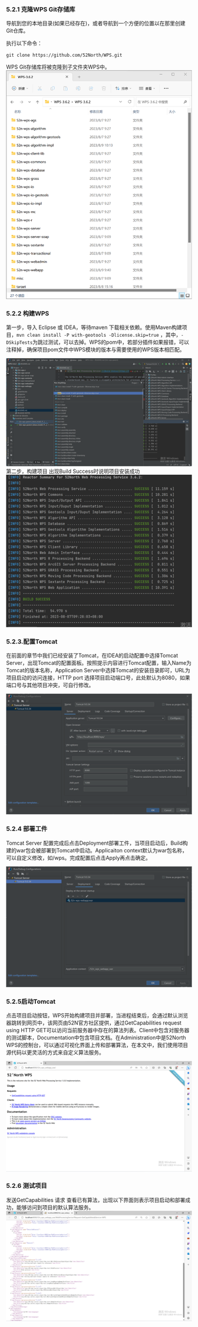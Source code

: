 ### 5.2.1 克隆WPS Git存储库

导航到您的本地目录(如果已经存在)，或者导航到一个方便的位置以在那里创建Git仓库。

执行以下命令：

```shell
git clone https://github.com/52North/WPS.git
```

WPS Git存储库将被克隆到子文件夹WPS中。
![](img/5.2安装52North_WPS框架/img-2023-08-18-10-01-39.png)
### 5.2.2 构建WPS

第一步，导入 Eclipse 或 IDEA，等待maven 下载相关依赖。使用Maven构建项目，`mvn clean install -P with-geotools -Dlicense.skip=true` ，其中，`-DSkipTests`为跳过测试，可以去掉。WPS的pom中，若部分插件如果报错，可以注释掉，确保项目pom文件中WPS模块的版本与需要使用的WPS版本相匹配。


![](img/5.2安装52North_WPS框架/img-2023-08-16-16-22-46.png)
第二步，构建项目 出现Build Success时说明项目安装成功
![](img/5.2安装52North_WPS框架/img-2023-08-16-16-22-56.png)

### 5.2.3.配置Tomcat

在前面的章节中我们已经安装了Tomcat，在IDEA的启动配置中选择Tomcat Server，出现Tomcat的配置面板。按照提示内容进行Tomcat配置，输入Name为Tomcat的版本名称，Application Server中选择Tomcat的安装目录即可，URL为项目启动的访问连接，HTTP port 选择项目启动端口号，此处默认为8080，如果端口号与其他项目冲突，可自行修改。

![](img/5.2安装52North_WPS框架/img-2023-08-16-16-23-05.png)

### 5.2.4 部署工件

Tomcat Server 配置完成后点击Deployment部署工件，当项目启动后，Build构建的war包会被部署到Tomcat中启动。Applicaiton context默认为war包名称，可以自定义修改，如/wps。完成配置后点击Apply再点击确定。

![](img/5.2安装52North_WPS框架/img-2023-08-16-16-23-11.png)

### 5.2.5启动Tomcat

点击项目启动按钮，WPS开始构建项目并部署，当进程结束后，会通过默认浏览器跳转到网页中，该网页由52N官方社区提供，通过GetCapabilities request using HTTP GET可以访问当前服务器中存在的算法列表。Client中包含对服务器的测试脚本，Documentation中包含项目文档。在Administration中是52North WPS的控制台，可以通过可视化界面上传和部署算法，在本文中，我们使用项目源代码以更灵活的方式来自定义算法服务。

![](img/5.2安装52North_WPS框架/img-2023-08-16-16-23-27.png)

### 5.2.6 测试项目

发送GetCapabilities 请求 查看已有算法，出现以下界面则表示项目启动和部署成功，能够访问到项目的默认算法服务。
![](img/5.2安装52North_WPS框架/img-2023-08-16-16-23-37.png)


